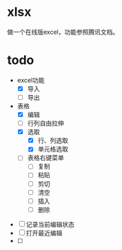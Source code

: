 # xlsx
做一个在线版excel，功能参照腾讯文档。
# todo
- excel功能
    - [x] 导入
    - [ ] 导出
- 表格
    - [x] 编辑
    - [ ] 行列自由拉伸
    - [x] 选取
        - [x] 行、列选取
        - [x] 单元格选取
    - [ ] 表格右键菜单
        - [ ] 复制
        - [ ] 粘贴
        - [ ] 剪切
        - [ ] 清空
        - [ ] 插入
        - [ ] 删除
- [ ]  记录当前编辑状态
- [ ]  打开最近编辑
- [ ]  